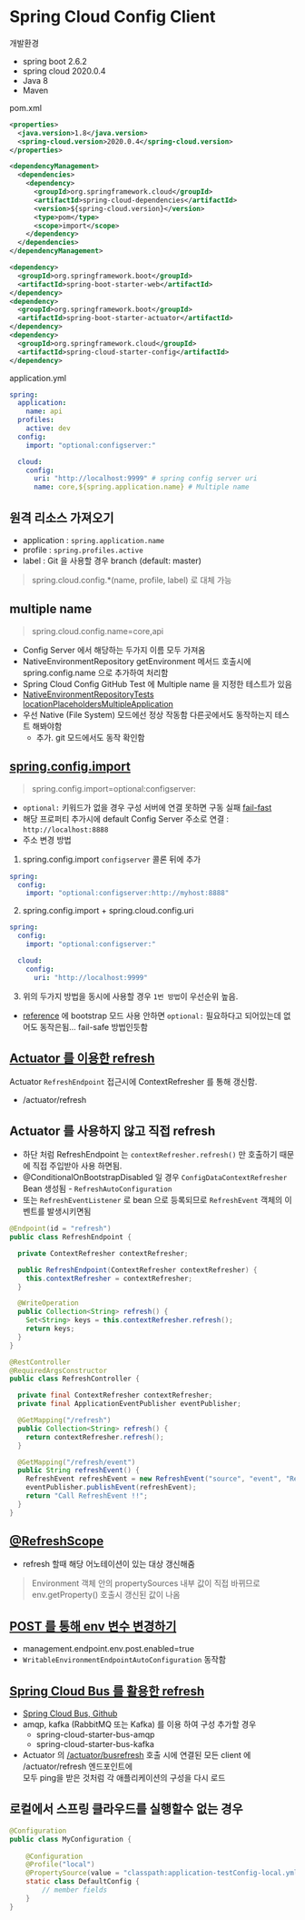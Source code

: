 # Spring Cloud Config Client

개발환경
- spring boot 2.6.2
- spring cloud 2020.0.4
- Java 8
- Maven

pom.xml
```xml
<properties>
  <java.version>1.8</java.version>
  <spring-cloud.version>2020.0.4</spring-cloud.version>
</properties>

<dependencyManagement>
  <dependencies>
    <dependency>
      <groupId>org.springframework.cloud</groupId>
      <artifactId>spring-cloud-dependencies</artifactId>
      <version>${spring-cloud.version}</version>
      <type>pom</type>
      <scope>import</scope>
    </dependency>
  </dependencies>
</dependencyManagement>

<dependency>
  <groupId>org.springframework.boot</groupId>
  <artifactId>spring-boot-starter-web</artifactId>
</dependency>
<dependency>
  <groupId>org.springframework.boot</groupId>
  <artifactId>spring-boot-starter-actuator</artifactId>
</dependency>
<dependency>
  <groupId>org.springframework.cloud</groupId>
  <artifactId>spring-cloud-starter-config</artifactId>
</dependency>
```
application.yml
```yaml
spring:
  application:
    name: api
  profiles:
    active: dev
  config:
    import: "optional:configserver:"

  cloud:
    config:
      uri: "http://localhost:9999" # spring config server uri
      name: core,${spring.application.name} # Multiple name
```

## 원격 리소스 가져오기
- application : `spring.application.name`
- profile : `spring.profiles.active`
- label : Git 을 사용할 경우 branch (default: master)
> spring.cloud.config.*(name, profile, label) 로 대체 가능

## multiple name
> spring.cloud.config.name=core,api
- Config Server 에서 해당하는 두가지 이름 모두 가져옴
- NativeEnvironmentRepository getEnvironment 메서드 호출시에 spring.config.name 으로 추가하여 처리함
- Spring Cloud Config GitHub Test 에 Multiple name 을 지정한 테스트가 있음
- [NativeEnvironmentRepositoryTests locationPlaceholdersMultipleApplication](https://github.com/spring-cloud/spring-cloud-config/blob/04e1d22b13/spring-cloud-config-server/src/test/java/org/springframework/cloud/config/server/environment/NativeEnvironmentRepositoryTests.java)
- 우선 Native (File System) 모드에선 정상 작동함 다른곳에서도 동작하는지 테스트 해봐야함
  - 추가. git 모드에서도 동작 확인함


## [spring.config.import](https://docs.spring.io/spring-cloud-config/docs/current/reference/html/#config-data-import)
> spring.config.import=optional:configserver:
- `optional:` 키워드가 없을 경우 구성 서버에 연결 못하면 구동 실패 [fail-fast](https://docs.spring.io/spring-cloud-config/docs/current/reference/html/#config-client-fail-fast)
- 해당 프로퍼티 추가시에 default Config Server 주소로 연결 : `http://localhost:8888`
- 주소 변경 방법
1. spring.config.import `configserver` 콜론 뒤에 추가
```yaml
spring:
  config:
    import: "optional:configserver:http://myhost:8888"
```
2. spring.config.import + spring.cloud.config.uri
```yaml
spring:
  config:
    import: "optional:configserver:"

  cloud:
    config:
      uri: "http://localhost:9999"
```
3. 위의 두가지 방법을 동시에 사용할 경우 `1번 방법`이 우선순위 높음.
- [reference](https://docs.spring.io/spring-cloud-config/docs/current/reference/html/#discovery-first-bootstrap) 에 bootstrap 모드 사용 안하면 `optional:` 필요하다고 되어있는데 없어도 동작은됨... fail-safe 방법인듯함
  
## [Actuator 를 이용한 refresh](https://docs.spring.io/spring-cloud-commons/docs/current/reference/html/#endpoints)
Actuator `RefreshEndpoint` 접근시에 ContextRefresher 를 통해 갱신함.
- /actuator/refresh

## Actuator 를 사용하지 않고 직접 refresh
- 하단 처럼 RefreshEndpoint 는 `contextRefresher.refresh()` 만 호출하기 때문에 직접 주입받아 사용 하면됨.
- @ConditionalOnBootstrapDisabled 일 경우 `ConfigDataContextRefresher` Bean 생성됨 - `RefreshAutoConfiguration`
- 또는 `RefreshEventListener` 로 bean 으로 등록되므로 `RefreshEvent` 객체의 이벤트를 발생시키면됨
```java
@Endpoint(id = "refresh")
public class RefreshEndpoint {

  private ContextRefresher contextRefresher;

  public RefreshEndpoint(ContextRefresher contextRefresher) {
    this.contextRefresher = contextRefresher;
  }

  @WriteOperation
  public Collection<String> refresh() {
    Set<String> keys = this.contextRefresher.refresh();
    return keys;
  }
}
```
```java
@RestController
@RequiredArgsConstructor
public class RefreshController {

  private final ContextRefresher contextRefresher;
  private final ApplicationEventPublisher eventPublisher;

  @GetMapping("/refresh")
  public Collection<String> refresh() {
    return contextRefresher.refresh();
  }

  @GetMapping("/refresh/event")
  public String refreshEvent() {
    RefreshEvent refreshEvent = new RefreshEvent("source", "event", "RefreshEvent 발생!!");
    eventPublisher.publishEvent(refreshEvent);
    return "Call RefreshEvent !!";
  }
}
```

## [@RefreshScope](https://docs.spring.io/spring-cloud-commons/docs/current/reference/html/#refresh-scope)
- refresh 할때 해당 어노테이션이 있는 대상 갱신해줌
> Environment 객체 안의 propertySources 내부 값이 직접 바뀌므로 env.getProperty() 호출시 갱신된 값이 나옴

## [POST 를 통해 env 변수 변경하기](https://docs.spring.io/spring-cloud-commons/docs/current/reference/html/#endpoints)
- management.endpoint.env.post.enabled=true
- `WritableEnvironmentEndpointAutoConfiguration` 동작함

## [Spring Cloud Bus 를 활용한 refresh](https://docs.spring.io/spring-cloud-bus/docs/current/reference/html/)
- [Spring Cloud Bus, Github](https://github.com/spring-cloud/spring-cloud-bus)
- amqp, kafka (RabbitMQ 또는 Kafka) 를 이용 하여 구성 추가할 경우
  - spring-cloud-starter-bus-amqp
  - spring-cloud-starter-bus-kafka
- Actuator 의 [/actuator/busrefresh](https://github.com/spring-cloud/spring-cloud-bus/blob/main/spring-cloud-bus/src/main/java/org/springframework/cloud/bus/endpoint/RefreshBusEndpoint.java) 호출 시에 연결된 모든 client 에 /actuator/refresh 엔드포인트에  
  모두 ping을 받은 것처럼 각 애플리케이션의 구성을 다시 로드

## 로컬에서 스프링 클라우드를 실행할수 없는 경우
```java
@Configuration
public class MyConfiguration {
    
    @Configuration
    @Profile("local")
    @PropertySource(value = "classpath:application-testConfig-local.yml")
    static class DefaultConfig {
        // member fields
    }
}
```
